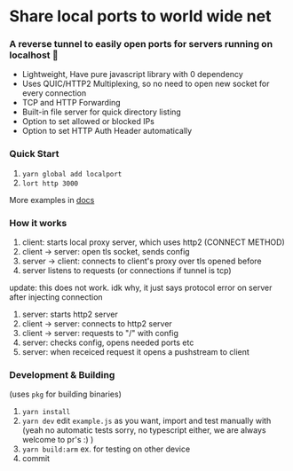 # Share local ports to world wide net

### A reverse tunnel to easily open ports for servers running on localhost 🚀

- Lightweight, Have pure javascript library with 0 dependency
- Uses QUIC/HTTP2 Multiplexing, so no need to open new socket for every connection
- TCP and HTTP Forwarding
- Built-in file server for quick directory listing
- Option to set allowed or blocked IPs
- Option to set HTTP Auth Header automatically

### Quick Start

1. `yarn global add localport`
2. `lort http 3000`

More examples in [docs](https://localport.co/docs)

### How it works

1. client: starts local proxy server, which uses http2 (CONNECT METHOD)
2. client -> server: open tls socket, sends config
3. server -> client: connects to client's proxy over tls opened before
4. server listens to requests (or connections if tunnel is tcp)

update: this does not work. idk why, it just says protocol error on server after injecting connection

1. server: starts http2 server
2. client -> server: connects to http2 server
3. client -> server: requests to "/" with config
4. server: checks config, opens needed ports etc
5. server: when receiced request it opens a pushstream to client

### Development & Building

(uses `pkg` for building binaries)

1. `yarn install`
2. `yarn dev` edit `example.js` as you want, import and test manually with
   (yeah no automatic tests sorry, no typescript either, we are always welcome to pr's :) )
3. `yarn build:arm` ex. for testing on other device
4. commit
